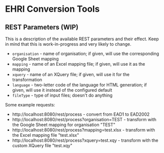 # EHRI Conversion Tools

## REST Parameters (WIP)
This is a description of the available REST parameters and their effect. Keep in mind that this is work-in-progress and very likely to change.
* `organisation` - name of organisation; if given, will use the corresponding Google Sheet mapping
* `mapping` - name of an Excel mapping file; if given, will use it as the mapping
* `xquery` - name of an XQuery file; if given, will use it for the transformation
* `language` - two-letter code of the language for HTML generation; if given, will use it instead of the configured default
* `fileType` - type of input files; doesn't do anything

Some example requests:
* http://localhost:8080/rest/process - convert from EAD1 to EAD2002
* http://localhost:8080/rest/process?organisation=TEST - transform with the Google Sheet mapping for organisation "TEST"
* http://localhost:8080/rest/process?mapping=test.xlsx - transform with the Excel mapping file "test.xlsx"
* http://localhost:8080/rest/process?xquery=test.xqy - transform with the custom XQuery file "test.xqy"
